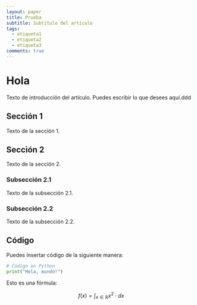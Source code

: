 ```yaml
---
layout: paper
title: Prueba
subtitle: Subtítulo del artículo
tags:
  - etiqueta1
  - etiqueta2
  - etiqueta3
comments: true
---
```

 
<style>
.scroll-sync-container {
   position: sticky;
   top: 0px;
   height: calc(100vh - 60px);
   overflow-y: auto;
}
</style>

<style>
table.toc {
  margin: 0px;
  border: none;
  border-collapse: collapse;
  font-size: 0.9em;
  font-weight: bold;
  width: 100%;
  max-width: 320px;
}

table.toc td {
  padding: 0px;
}

table.toc a {
  color: #444444;
  display: block;
  padding: 4px 16px;
  text-decoration: none;
}

table.toc a:hover {
  background-color: #eeeeee;
}
</style>

<!-- START doctoc -->
<!-- END doctoc -->

# Hola
 
Texto de introducción del artículo. Puedes escribir lo que desees aquí.ddd
 
## Sección 1
 
Texto de la sección 1.
 
## Sección 2
 
Texto de la sección 2.
 
### Subsección 2.1
 
Texto de la subsección 2.1.
 
### Subsección 2.2
 
Texto de la subsección 2.2.
 
## Código
 
Puedes insertar código de la siguiente manera:
 
```python
# Código en Python
print("Hola, mundo!")
```
Esto es una fórmula:

$$f(x) = \int_{x \in \mathbb{R}} x^2 \cdot dx$$

